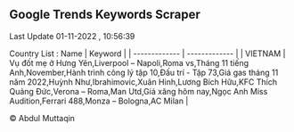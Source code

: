 

## Google Trends Keywords Scraper 
 
Last Update 01-11-2022 , 10:56:39

Country List :
 Name  | Keyword |
| ------------- | ------------- |
| VIETNAM | Vụ đốt mẹ ở Hưng Yên,Liverpool – Napoli,Roma vs,Tháng 11 tiếng Anh,November,Hành trình công lý tập 10,Đấu trí - Tập 73,Giá gas tháng 11 năm 2022,Huỳnh Như,Ibrahimovic,Xuân Hinh,Lương Bích Hữu,KFC Thích Quảng Đức,Verona – Roma,Man Utd,Giá xăng hôm nay,Ngọc Anh Miss Audition,Ferrari 488,Monza – Bologna,AC Milan |



© Abdul Muttaqin 
